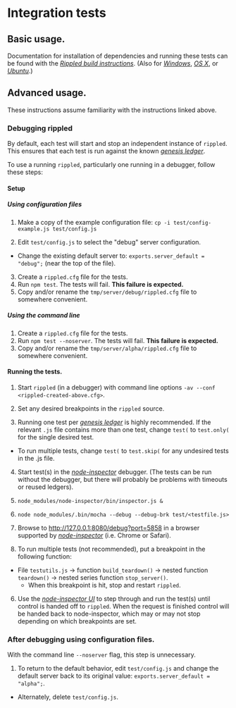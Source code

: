 # Integration tests

## Basic usage.

Documentation for installation of dependencies and running these
tests can be found with the
[_Rippled build instructions_][unit_testing].
(Also for [_Windows_][windows_unit_testing],
[_OS X_][osx_unit_testing],
or [_Ubuntu_][ubuntu_unit_testing].)

## Advanced usage.

These instructions assume familiarity with the instructions linked above.

### Debugging rippled

By default, each test will start and stop an independent instance of `rippled`.
This ensures that each test is run against the known
[_genesis ledger_][genesis_ledger].

To use a running `rippled`, particularly one running in a debugger, follow
these steps:

#### Setup

##### Using configuration files

1. Make a copy of the example configuration file: `cp -i test/config-example.js test/config.js`

2. Edit `test/config.js` to select the "debug" server configuration.
  * Change the existing default server to: `exports.server_default = "debug";`
  (near the top of the file).

3. Create a `rippled.cfg` file for the tests.
  1. Run `npm test`. The tests will fail. **This failure is expected.**
  2. Copy and/or rename the `tmp/server/debug/rippled.cfg` file to somewhere
  convenient.

##### Using the command line

1. Create a `rippled.cfg` file for the tests.
  1. Run `npm test --noserver`. The tests will fail. **This failure is expected.**
  2. Copy and/or rename the `tmp/server/alpha/rippled.cfg` file to somewhere
  convenient.

#### Running the tests.

1. Start `rippled` (in a debugger) with command line options
`-av --conf <rippled-created-above.cfg>`.

2. Set any desired breakpoints in the `rippled` source.

3. Running one test per [_genesis ledger_][genesis_ledger] is highly recommended.
If the relevant `.js` file contains more than one test, change `test(` to
`test.only(` for the single desired test.
  * To run multiple tests, change `test(` to `test.skip(` for any undesired tests
  in the .js file.

4. Start test(s) in the [_node-inspector_][node_inspector] debugger.
(The tests can be run without the debugger, but there will probably
be problems with timeouts or reused ledgers).
  1. `node_modules/node-inspector/bin/inspector.js &`
  2. `node node_modules/.bin/mocha --debug --debug-brk test/<testfile.js>`
  3. Browse to http://127.0.0.1:8080/debug?port=5858 in a browser supported
  by [_node-inspector_][node_inspector] (i.e. Chrome or Safari).

5. To run multiple tests (not recommended), put a breakpoint in the following function:
  * File `testutils.js` -> function `build_teardown()` -> nested function
  `teardown()` -> nested series function `stop_server()`.
    * When this breakpoint is hit, stop and restart `rippled`.

6. Use the [_node-inspector UI_][node_inspector_ui] to step through and run
the test(s) until control is handed off to `rippled`. When the request is
finished control will be handed back to node-inspector, which may or may not
stop depending on which breakpoints are set.

### After debugging using configuration files.

With the command line `--noserver` flag, this step is unnecessary.

1. To return to the default behavior, edit `test/config.js` and change the
default server back to its original value: `exports.server_default = "alpha";`.
  * Alternately, delete `test/config.js`.

[unit_testing]: https://wiki.ripple.com/Rippled_build_instructions#Unit_testing
[windows_unit_testing]: https://wiki.ripple.com/Visual_Studio_2013_Build_Instructions#Unit_Tests_.28Recommended.29
[osx_unit_testing]: https://wiki.ripple.com/OSX_Build_Instructions#System_Tests_.28Recommended.29
[ubuntu_unit_testing]: https://wiki.ripple.com/Ubuntu_build_instructions#System_Tests_.28Recommended.29
[genesis_ledger]: https://wiki.ripple.com/Genesis_ledger
[node_inspector]: https://wiki.ripple.com/Rippled_build_instructions#node-inspector
[node_inspector_ui]: https://github.com/node-inspector/node-inspector/blob/master/README.md

